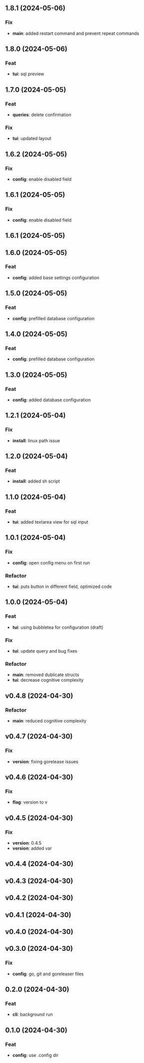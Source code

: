 ## 1.8.1 (2024-05-06)

### Fix

- **main**: added restart command and prevent repeat commands

## 1.8.0 (2024-05-06)

### Feat

- **tui**: sql preview

## 1.7.0 (2024-05-05)

### Feat

- **queries**: delete confirmation

### Fix

- **tui**: updated layout

## 1.6.2 (2024-05-05)

### Fix

- **config**: enable disabled field

## 1.6.1 (2024-05-05)

### Fix

- **config**: enable disabled field

## 1.6.1 (2024-05-05)

## 1.6.0 (2024-05-05)

### Feat

- **config**: added base settings configuration

## 1.5.0 (2024-05-05)

### Feat

- **config**: prefilled database configuration

## 1.4.0 (2024-05-05)

### Feat

- **config**: prefilled database configuration

## 1.3.0 (2024-05-05)

### Feat

- **config**: added database configuration

## 1.2.1 (2024-05-04)

### Fix

- **install**: linux path issue

## 1.2.0 (2024-05-04)

### Feat

- **install**: added sh script

## 1.1.0 (2024-05-04)

### Feat

- **tui**: added textarea view for sql input

## 1.0.1 (2024-05-04)

### Fix

- **config**: open config menu on first run

### Refactor

- **tui**: puts button in different field, optimized code

## 1.0.0 (2024-05-04)

### Feat

- **tui**: using bubbletea for configuration (draft)

### Fix

- **tui**: update query and bug fixes

### Refactor

- **main**: removed dublicate structs
- **tui**: decrease cognitive complexity

## v0.4.8 (2024-04-30)

### Refactor

- **main**: reduced cognitive complexity

## v0.4.7 (2024-04-30)

### Fix

- **version**: fixing gorelease issues

## v0.4.6 (2024-04-30)

### Fix

- **flag**: version to v

## v0.4.5 (2024-04-30)

### Fix

- **version**: 0.4.5
- **version**: added var

## v0.4.4 (2024-04-30)

## v0.4.3 (2024-04-30)

## v0.4.2 (2024-04-30)

## v0.4.1 (2024-04-30)

## v0.4.0 (2024-04-30)

## v0.3.0 (2024-04-30)

### Fix

- **config**: go, git and goreleaser files

## 0.2.0 (2024-04-30)

### Feat

- **cli**: background run

## 0.1.0 (2024-04-30)

### Feat

- **config**: use .config dir
